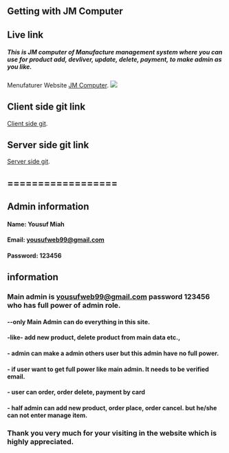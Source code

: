 ## Getting with JM Computer

## Live link

##### This is JM computer of Manufacture management system where you can use for product add, devliver, update, delete, payment, to make admin as you like.

Menufaturer Website [JM Computer](https://tools-478a3.web.app).
<a href="https://tools-478a3.web.app" target="_blank"><img src='https://user-images.githubusercontent.com/71017764/172757407-40d23d77-b820-43f6-8994-bcd28c65c1ab.png'> </a>


## Client side git link

[Client side git](https://github.com/programming-hero-web-course1/manufacturer-website-client-side-yousufmiah.git).

## Server side git link

[Server side git](https://github.com/programming-hero-web-course1/manufacturer-website-server-side-yousufmiah.git).

## ==================

## Admin information

#### Name: Yousuf Miah

#### Email: yousufweb99@gmail.com

#### Password: 123456

## information

### Main admin is yousufweb99@gmail.com password 123456 who has full power of admin role.

#### --only Main Admin can do everything in this site.

#### -like- add new product, delete product from main data etc.,

#### - admin can make a admin others user but this admin have no full power.

#### - if user want to get full power like main admin. It needs to be verified email.

#### - user can order, order delete, payment by card

#### - half admin can add new product, order place, order cancel. but he/she can not enter manage item.

### Thank you very much for your visiting in the website which is highly appreciated.
